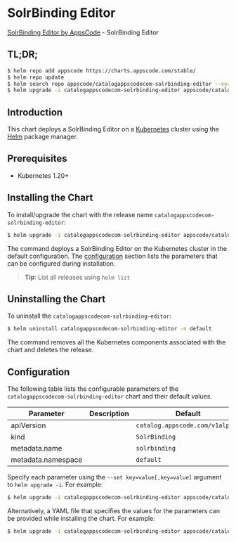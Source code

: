 # SolrBinding Editor

[SolrBinding Editor by AppsCode](https://appscode.com) - SolrBinding Editor

## TL;DR;

```bash
$ helm repo add appscode https://charts.appscode.com/stable/
$ helm repo update
$ helm search repo appscode/catalogappscodecom-solrbinding-editor --version=v0.27.0
$ helm upgrade -i catalogappscodecom-solrbinding-editor appscode/catalogappscodecom-solrbinding-editor -n default --create-namespace --version=v0.27.0
```

## Introduction

This chart deploys a SolrBinding Editor on a [Kubernetes](http://kubernetes.io) cluster using the [Helm](https://helm.sh) package manager.

## Prerequisites

- Kubernetes 1.20+

## Installing the Chart

To install/upgrade the chart with the release name `catalogappscodecom-solrbinding-editor`:

```bash
$ helm upgrade -i catalogappscodecom-solrbinding-editor appscode/catalogappscodecom-solrbinding-editor -n default --create-namespace --version=v0.27.0
```

The command deploys a SolrBinding Editor on the Kubernetes cluster in the default configuration. The [configuration](#configuration) section lists the parameters that can be configured during installation.

> **Tip**: List all releases using `helm list`

## Uninstalling the Chart

To uninstall the `catalogappscodecom-solrbinding-editor`:

```bash
$ helm uninstall catalogappscodecom-solrbinding-editor -n default
```

The command removes all the Kubernetes components associated with the chart and deletes the release.

## Configuration

The following table lists the configurable parameters of the `catalogappscodecom-solrbinding-editor` chart and their default values.

|     Parameter      | Description |                  Default                   |
|--------------------|-------------|--------------------------------------------|
| apiVersion         |             | <code>catalog.appscode.com/v1alpha1</code> |
| kind               |             | <code>SolrBinding</code>                   |
| metadata.name      |             | <code>solrbinding</code>                   |
| metadata.namespace |             | <code>default</code>                       |


Specify each parameter using the `--set key=value[,key=value]` argument to `helm upgrade -i`. For example:

```bash
$ helm upgrade -i catalogappscodecom-solrbinding-editor appscode/catalogappscodecom-solrbinding-editor -n default --create-namespace --version=v0.27.0 --set apiVersion=catalog.appscode.com/v1alpha1
```

Alternatively, a YAML file that specifies the values for the parameters can be provided while
installing the chart. For example:

```bash
$ helm upgrade -i catalogappscodecom-solrbinding-editor appscode/catalogappscodecom-solrbinding-editor -n default --create-namespace --version=v0.27.0 --values values.yaml
```
